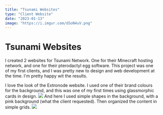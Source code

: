 ```yaml
---
title: "Tsunami Websites"
type: "Client Website"
date: "2023-01-13"
image: "https://i.imgur.com/dSoN4uV.png"
---
```


# Tsunami Websites

I created 2 websites for Tsunami Network. One for their Minecraft hosting network, and one for their pterodactyl egg software. This project was one of my first clients, and I was pretty new to design and web development at the time. I'm pretty happy wit the results.

I love the look of the Extronode website. I used one of their brand colours for the background, and this was one of my first times using glassmorphic cards in design.
![](https://i.imgur.com/y6twn5a.png)
And here I used simple shapes in the background, with a pink background (what the client requested). Then organized the content in simple grids.
![](https://i.imgur.com/PpEyinT.png)
